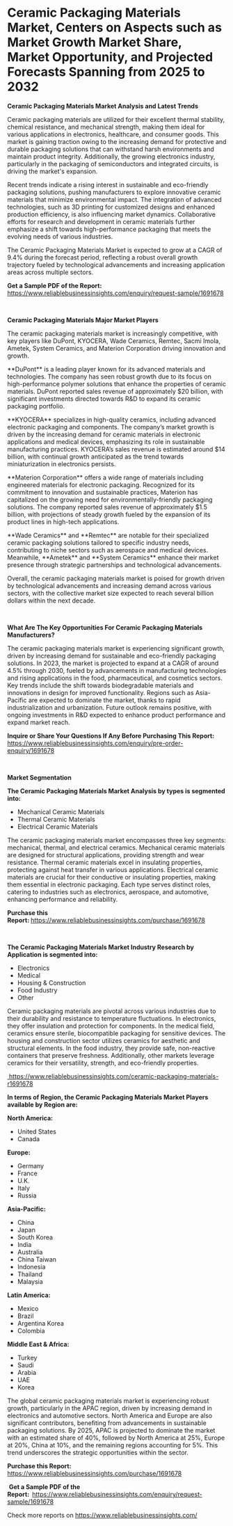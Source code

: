 <p><h1>Ceramic Packaging Materials Market, Centers on Aspects such as Market Growth Market Share, Market Opportunity, and Projected Forecasts Spanning from 2025 to 2032</h1></p><p><strong>Ceramic Packaging Materials Market Analysis and Latest Trends</strong></p>
<p><p>Ceramic packaging materials are utilized for their excellent thermal stability, chemical resistance, and mechanical strength, making them ideal for various applications in electronics, healthcare, and consumer goods. This market is gaining traction owing to the increasing demand for protective and durable packaging solutions that can withstand harsh environments and maintain product integrity. Additionally, the growing electronics industry, particularly in the packaging of semiconductors and integrated circuits, is driving the market's expansion.</p><p>Recent trends indicate a rising interest in sustainable and eco-friendly packaging solutions, pushing manufacturers to explore innovative ceramic materials that minimize environmental impact. The integration of advanced technologies, such as 3D printing for customized designs and enhanced production efficiency, is also influencing market dynamics. Collaborative efforts for research and development in ceramic materials further emphasize a shift towards high-performance packaging that meets the evolving needs of various industries.</p><p>The Ceramic Packaging Materials Market is expected to grow at a CAGR of 9.4% during the forecast period, reflecting a robust overall growth trajectory fueled by technological advancements and increasing application areas across multiple sectors.</p></p>
<p><strong>Get a Sample PDF of the Report:&nbsp;</strong> <a href="https://www.reliablebusinessinsights.com/enquiry/request-sample/1691678?utm_campaign=950&utm_medium=2&utm_source=Github&utm_content=ia&utm_term=07012025&utm_id=ceramic-packaging-materials">https://www.reliablebusinessinsights.com/enquiry/request-sample/1691678</a></p>
<p>&nbsp;</p>
<p><strong>Ceramic Packaging Materials Major Market Players</strong></p>
<p><p>The ceramic packaging materials market is increasingly competitive, with key players like DuPont, KYOCERA, Wade Ceramics, Remtec, Sacmi Imola, Ametek, System Ceramics, and Materion Corporation driving innovation and growth.</p><p>**DuPont** is a leading player known for its advanced materials and technologies. The company has seen robust growth due to its focus on high-performance polymer solutions that enhance the properties of ceramic materials. DuPont reported sales revenue of approximately $20 billion, with significant investments directed towards R&D to expand its ceramic packaging portfolio.</p><p>**KYOCERA** specializes in high-quality ceramics, including advanced electronic packaging and components. The company’s market growth is driven by the increasing demand for ceramic materials in electronic applications and medical devices, emphasizing its role in sustainable manufacturing practices. KYOCERA’s sales revenue is estimated around $14 billion, with continual growth anticipated as the trend towards miniaturization in electronics persists.</p><p>**Materion Corporation** offers a wide range of materials including engineered materials for electronic packaging. Recognized for its commitment to innovation and sustainable practices, Materion has capitalized on the growing need for environmentally-friendly packaging solutions. The company reported sales revenue of approximately $1.5 billion, with projections of steady growth fueled by the expansion of its product lines in high-tech applications.</p><p>**Wade Ceramics** and **Remtec** are notable for their specialized ceramic packaging solutions tailored to specific industry needs, contributing to niche sectors such as aerospace and medical devices. Meanwhile, **Ametek** and **System Ceramics** enhance their market presence through strategic partnerships and technological advancements. </p><p>Overall, the ceramic packaging materials market is poised for growth driven by technological advancements and increasing demand across various sectors, with the collective market size expected to reach several billion dollars within the next decade.</p></p>
<p>&nbsp;</p>
<p><strong>What Are The Key Opportunities For Ceramic Packaging Materials Manufacturers?</strong></p>
<p><p>The ceramic packaging materials market is experiencing significant growth, driven by increasing demand for sustainable and eco-friendly packaging solutions. In 2023, the market is projected to expand at a CAGR of around 4.5% through 2030, fueled by advancements in manufacturing technologies and rising applications in the food, pharmaceutical, and cosmetics sectors. Key trends include the shift towards biodegradable materials and innovations in design for improved functionality. Regions such as Asia-Pacific are expected to dominate the market, thanks to rapid industrialization and urbanization. Future outlook remains positive, with ongoing investments in R&D expected to enhance product performance and expand market reach.</p></p>
<p><strong>Inquire or Share Your Questions If Any Before Purchasing This Report:</strong> <a href="https://www.reliablebusinessinsights.com/enquiry/pre-order-enquiry/1691678?utm_campaign=950&utm_medium=2&utm_source=Github&utm_content=ia&utm_term=07012025&utm_id=ceramic-packaging-materials">https://www.reliablebusinessinsights.com/enquiry/pre-order-enquiry/1691678</a></p>
<p>&nbsp;</p>
<p><strong>Market Segmentation</strong></p>
<p><strong>The Ceramic Packaging Materials Market Analysis by types is segmented into:</strong></p>
<p><ul><li>Mechanical Ceramic Materials</li><li>Thermal Ceramic Materials</li><li>Electrical Ceramic Materials</li></ul></p>
<p><p>The ceramic packaging materials market encompasses three key segments: mechanical, thermal, and electrical ceramics. Mechanical ceramic materials are designed for structural applications, providing strength and wear resistance. Thermal ceramic materials excel in insulating properties, protecting against heat transfer in various applications. Electrical ceramic materials are crucial for their conductive or insulating properties, making them essential in electronic packaging. Each type serves distinct roles, catering to industries such as electronics, aerospace, and automotive, enhancing performance and reliability.</p></p>
<p><strong>Purchase this Report:&nbsp;</strong><a href="https://www.reliablebusinessinsights.com/purchase/1691678?utm_campaign=950&utm_medium=2&utm_source=Github&utm_content=ia&utm_term=07012025&utm_id=ceramic-packaging-materials">https://www.reliablebusinessinsights.com/purchase/1691678</a></p>
<p>&nbsp;</p>
<p><strong>The Ceramic Packaging Materials Market Industry Research by Application is segmented into:</strong></p>
<p><ul><li>Electronics</li><li>Medical</li><li>Housing & Construction</li><li>Food Industry</li><li>Other</li></ul></p>
<p><p>Ceramic packaging materials are pivotal across various industries due to their durability and resistance to temperature fluctuations. In electronics, they offer insulation and protection for components. In the medical field, ceramics ensure sterile, biocompatible packaging for sensitive devices. The housing and construction sector utilizes ceramics for aesthetic and structural elements. In the food industry, they provide safe, non-reactive containers that preserve freshness. Additionally, other markets leverage ceramics for their versatility, strength, and eco-friendly properties.</p></p>
<p><a href="https://www.reliablebusinessinsights.com/ceramic-packaging-materials-r1691678?utm_campaign=950&utm_medium=2&utm_source=Github&utm_content=ia&utm_term=07012025&utm_id=ceramic-packaging-materials">&nbsp;https://www.reliablebusinessinsights.com/ceramic-packaging-materials-r1691678</a></p>
<p><strong>In terms of Region, the Ceramic Packaging Materials Market Players available by Region are:</strong></p>
<p>
    <p> <strong> North America: </strong>
        <ul>
            <li>United States</li>
            <li>Canada</li>
        </ul>
        </p> 
    <p> <strong> Europe: </strong>
        <ul>
            <li>Germany</li>
            <li>France</li>
            <li>U.K.</li>
            <li>Italy</li>
            <li>Russia</li>
        </ul>
        </p> 
    <p> <strong> Asia-Pacific: </strong>
        <ul>
            <li>China</li>
            <li>Japan</li>
            <li>South Korea</li>
            <li>India</li>
            <li>Australia</li>
            <li>China Taiwan</li>
            <li>Indonesia</li>
            <li>Thailand</li>
            <li>Malaysia</li>
        </ul>
        </p> 
    <p> <strong> Latin America: </strong>
        <ul>
            <li>Mexico</li>
            <li>Brazil</li>
            <li>Argentina Korea</li>
            <li>Colombia</li>
        </ul>
        </p> 
    <p> <strong> Middle East & Africa: </strong>
        <ul>
            <li>Turkey</li>
            <li>Saudi</li>
            <li>Arabia</li>
            <li>UAE</li>
            <li>Korea</li>
        </ul>
    </p>
    </p>
<p><p>The global ceramic packaging materials market is experiencing robust growth, particularly in the APAC region, driven by increasing demand in electronics and automotive sectors. North America and Europe are also significant contributors, benefiting from advancements in sustainable packaging solutions. By 2025, APAC is projected to dominate the market with an estimated share of 40%, followed by North America at 25%, Europe at 20%, China at 10%, and the remaining regions accounting for 5%. This trend underscores the strategic opportunities within the sector.</p></p>
<p><strong>Purchase this Report: </strong><a href="https://www.reliablebusinessinsights.com/purchase/1691678?utm_campaign=950&utm_medium=2&utm_source=Github&utm_content=ia&utm_term=07012025&utm_id=ceramic-packaging-materials">https://www.reliablebusinessinsights.com/purchase/1691678</a></p>
<p>&nbsp;<strong>Get a Sample PDF of the Report:&nbsp;&nbsp;</strong><a href="https://www.reliablebusinessinsights.com/enquiry/request-sample/1691678?utm_campaign=950&utm_medium=2&utm_source=Github&utm_content=ia&utm_term=07012025&utm_id=ceramic-packaging-materials">https://www.reliablebusinessinsights.com/enquiry/request-sample/1691678</a></p>
<p><strong></strong></p>
<p>Check more reports on <a href="https://www.reliablebusinessinsights.com/?utm_campaign=950&utm_medium=2&utm_source=Github&utm_content=ia&utm_term=07012025&utm_id=ceramic-packaging-materials">https://www.reliablebusinessinsights.com/</a></p>
